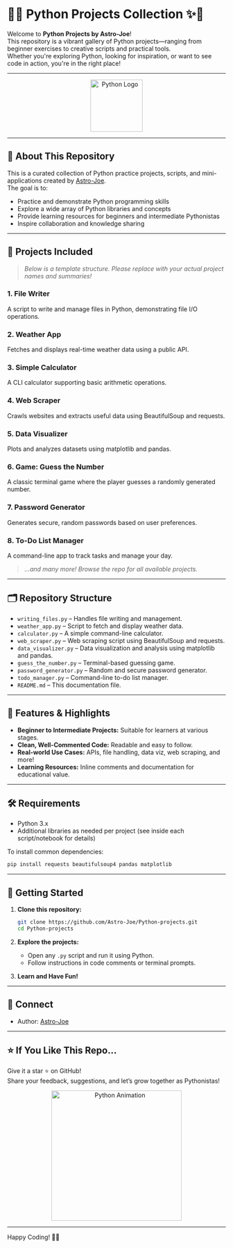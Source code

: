 # 🐍✨ Python Projects Collection ✨🐍

Welcome to **Python Projects by Astro-Joe**!  
This repository is a vibrant gallery of Python projects—ranging from beginner exercises to creative scripts and practical tools.  
Whether you're exploring Python, looking for inspiration, or want to see code in action, you're in the right place!

---

<p align="center">
  <img src="https://cdn.jsdelivr.net/gh/devicons/devicon/icons/python/python-original.svg" alt="Python Logo" width="120" height="120"/>
</p>

---

## 🚀 About This Repository

This is a curated collection of Python practice projects, scripts, and mini-applications created by [Astro-Joe](https://github.com/Astro-Joe).  
The goal is to:
- Practice and demonstrate Python programming skills
- Explore a wide array of Python libraries and concepts
- Provide learning resources for beginners and intermediate Pythonistas
- Inspire collaboration and knowledge sharing

---

## 📁 Projects Included

> _Below is a template structure. Please replace with your actual project names and summaries!_

### 1. **File Writer**
A script to write and manage files in Python, demonstrating file I/O operations.

### 2. **Weather App**
Fetches and displays real-time weather data using a public API.

### 3. **Simple Calculator**
A CLI calculator supporting basic arithmetic operations.

### 4. **Web Scraper**
Crawls websites and extracts useful data using BeautifulSoup and requests.

### 5. **Data Visualizer**
Plots and analyzes datasets using matplotlib and pandas.

### 6. **Game: Guess the Number**
A classic terminal game where the player guesses a randomly generated number.

### 7. **Password Generator**
Generates secure, random passwords based on user preferences.

### 8. **To-Do List Manager**
A command-line app to track tasks and manage your day.

> _...and many more! Browse the repo for all available projects._

---

## 🗂️ Repository Structure

- `writing_files.py` – Handles file writing and management.
- `weather_app.py` – Script to fetch and display weather data.
- `calculator.py` – A simple command-line calculator.
- `web_scraper.py` – Web scraping script using BeautifulSoup and requests.
- `data_visualizer.py` – Data visualization and analysis using matplotlib and pandas.
- `guess_the_number.py` – Terminal-based guessing game.
- `password_generator.py` – Random and secure password generator.
- `todo_manager.py` – Command-line to-do list manager.
- `README.md` – This documentation file.
  
---

## 🌟 Features & Highlights

- **Beginner to Intermediate Projects:** Suitable for learners at various stages.
- **Clean, Well-Commented Code:** Readable and easy to follow.
- **Real-world Use Cases:** APIs, file handling, data viz, web scraping, and more!
- **Learning Resources:** Inline comments and documentation for educational value.

---

## 🛠️ Requirements

- Python 3.x
- Additional libraries as needed per project (see inside each script/notebook for details)

To install common dependencies:
```bash
pip install requests beautifulsoup4 pandas matplotlib
```

---

## 🚦 Getting Started

1. **Clone this repository:**
    ```bash
    git clone https://github.com/Astro-Joe/Python-projects.git
    cd Python-projects
    ```

2. **Explore the projects:**
    - Open any `.py` script and run it using Python.
    - Follow instructions in code comments or terminal prompts.

3. **Learn and Have Fun!**

---

## 📣 Connect

- Author: [Astro-Joe](https://github.com/Astro-Joe)

---

## ⭐️ If You Like This Repo...

Give it a star ⭐ on GitHub!  
Share your feedback, suggestions, and let’s grow together as Pythonistas!

<p align="center">
  <img src="https://media.giphy.com/media/KAq5w47R9rmTuvWOWa/giphy.gif" alt="Python Animation" width="300"/>
</p>

---

Happy Coding! 🚀🐍
